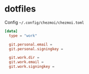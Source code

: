 # dotfiles

Config `~/.config/chezmoi/chezmoi.toml`

```toml
[data]
  type = "work"

  git.personal.email =
  git.personal.signingkey =

  git.work.dir =
  git.work.email =
  git.work.signingkey =
````

